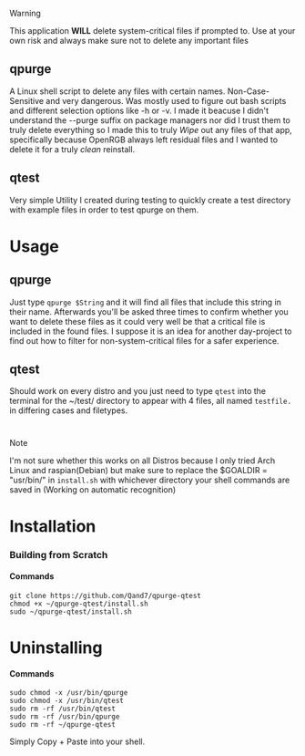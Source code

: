 > [!WARNING]
> This application **WILL** delete system-critical files if prompted to. Use at your own risk and always make sure not to delete any important files

## qpurge
A Linux shell script to delete any files with certain names. Non-Case-Sensitive and very dangerous. Was mostly used to figure out bash scripts and different selection options like -h or -v. I made it beacuse I didn't understand the --purge suffix on package managers nor did I trust them to truly delete everything so I made this to truly *Wipe* out any files of that app, specifically because OpenRGB always left residual files and I wanted to delete it for a truly *clean* reinstall.

## qtest 
Very simple Utility I created during testing to quickly create a test directory with example files in order to test qpurge on them.

# Usage

## qpurge
Just type ```qpurge $String``` and it will find all files that include this string in their name. Afterwards you'll be asked three times to confirm whether you want to delete these files as it could very well be that a critical file is included in the found files. I suppose it is an idea for another day-project to find out how to filter for non-system-critical files for a safer experience.

## qtest
Should work on every distro and you just need to type ```qtest``` into the terminal for the ~/test/ directory to appear with 4 files, all named ```testfile.``` in differing cases and filetypes.
# 
> [!NOTE]
> I'm not sure whether this works on all Distros because I only tried Arch Linux and raspian(Debian) but make sure to replace the $GOALDIR = "usr/bin/" in ```install.sh``` with whichever directory your shell commands are saved in (Working on automatic recognition)

# Installation
### Building from Scratch
#### Commands
```shell
git clone https://github.com/Qand7/qpurge-qtest
chmod +x ~/qpurge-qtest/install.sh
sudo ~/qpurge-qtest/install.sh
```

# Uninstalling
#### Commands
```shell
sudo chmod -x /usr/bin/qpurge
sudo chmod -x /usr/bin/qtest
sudo rm -rf /usr/bin/qtest
sudo rm -rf /usr/bin/qpurge
sudo rm -rf ~/qpurge-qtest
```
Simply Copy + Paste into your shell.